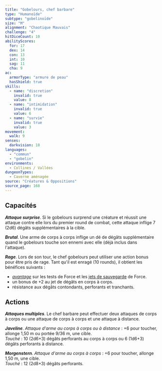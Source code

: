 ```yaml
---
title: "Gobelours, chef barbare"
type: "Humanoïde"
subtype: "gobelinoïde"
size: "M"
alignment: "Chaotique Mauvais"
challenge: "4"
hitDiceCount: 10
abilityScores:
  for: 17
  dex: 14
  con: 13
  int: 10
  sag: 11
  cha: 9
ac:
  armorType: "armure de peau"
  hasShield: true
skills:
  - name: "discretion"
    invalid: true
    value: 8
  - name: "intimidation"
    invalid: true
    value: 6
  - name: "survie"
    invalid: true
    value: 3
movement:
  walk: 9
senses:
  darkvision: 18
languages:
  - "commun"
  - "gobelin"
environments:
  - Collines / Vallées
dungeonTypes:
  - Caverne aménagée
source: "Créatures & Oppositions"
source_page: 168
---
```

## Capacités
_**Attaque surprise**_. Si le gobelours surprend une créature et réussit une attaque contre elle lors du premier round de combat, cette attaque inflige 7 (2d6) dégâts supplémentaires à la cible.

_**Brutal**_. Une arme de corps à corps inflige un dé de dégâts supplémentaire quand le gobelours touche son ennemi avec elle (déjà inclus dans l'attaque).

_**Rage**_. Lors de son tour, le chef gobelours peut utiliser une action bonus pour être pris de rage. Tant qu'il est enragé (10 rounds), il obtient les bénéfices suivants :
* [_avantage_](/utiliser-les-caracteristiques/#avantage-et-desavantage) sur les tests de Force et les [jets de sauvegarde](/utiliser-les-caracteristiques/#jets-de-sauvegarde) de Force.
* un bonus de +2 au jet de dégâts en corps à corps.
* résistance aux dégâts contondants, perforants et tranchants.

## Actions
_**Attaques multiples**_. Le chef barbare peut effectuer deux attaques de corps à corps ou une attaque de corps à corps et une attaque à distance.

_**Javeline**_. _Attaque d'arme au corps à corps ou à distance_ : +6 pour toucher, allonge 1,50 m ou portée 9/36 m, une cible.  
_Touché_ : 10 (2d6+3) dégâts perforants au corps à corps ou 6 (1d6+3) dégâts perforants à distance.

_**Morgenstern**_. _Attaque d'arme au corps à corps_ : +6 pour toucher, allonge 1,50 m, une cible.  
_Touché_ : 12 (2d8+3) dégâts perforants.
